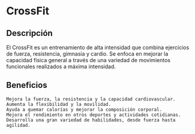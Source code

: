 # CrossFit

## Descripción

El CrossFit es un entrenamiento de alta intensidad que combina ejercicios de fuerza, resistencia, gimnasia y cardio. Se enfoca en mejorar la capacidad física general a través de una variedad de movimientos funcionales realizados a máxima intensidad.

## Beneficios

    Mejora la fuerza, la resistencia y la capacidad cardiovascular.
    Aumenta la flexibilidad y la movilidad.
    Ayuda a quemar calorías y mejorar la composición corporal.
    Mejora el rendimiento en otros deportes y actividades cotidianas.
    Desarrolla una gran variedad de habilidades, desde fuerza hasta agilidad.